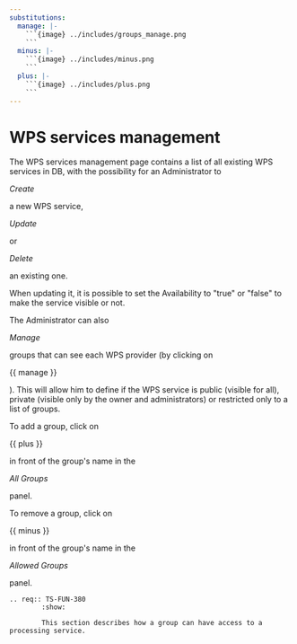 ```yaml
---
substitutions:
  manage: |-
    ```{image} ../includes/groups_manage.png
    ```
  minus: |-
    ```{image} ../includes/minus.png
    ```
  plus: |-
    ```{image} ../includes/plus.png
    ```
---
```


# WPS services management

The WPS services management page contains a list of all existing WPS services in DB, with the possibility for an Administrator to 

*Create*

 a new WPS service, 

*Update*

 or 

*Delete*

 an existing one.

When updating it, it is possible to set the Availability to "true" or "false" to make the service visible or not.

The Administrator can also 

*Manage*

 groups that can see each WPS provider (by clicking on 

{{ manage }}

). This will allow him to define if the WPS service is public (visible for all), private (visible only by the owner and administrators) or restricted only to a list of groups.

To add a group, click on 

{{ plus }}

 in front of the group's name in the 

*All Groups*

 panel.

To remove a group, click on 

{{ minus }}

 in front of the group's name in the 

*Allowed Groups*

 panel.

```{eval-rst}
.. req:: TS-FUN-380
        :show:

        This section describes how a group can have access to a processing service.
```

